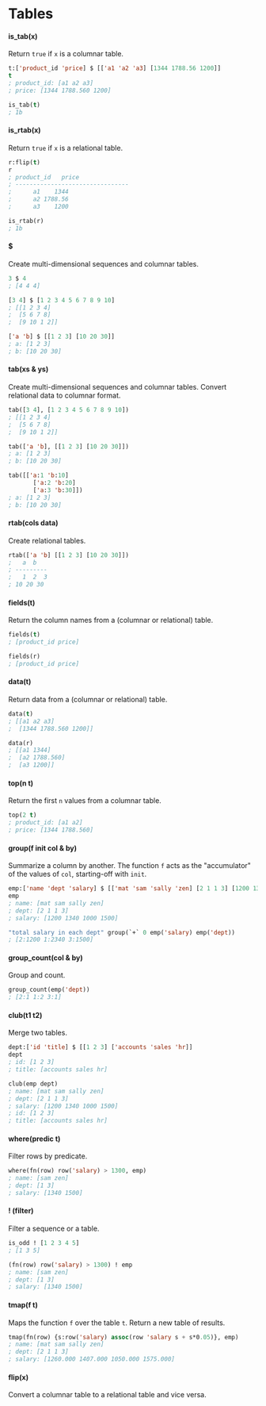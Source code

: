 # Tables

#### is_tab(x)

Return `true` if `x` is a columnar table.

```lisp
t:['product_id 'price] $ [['a1 'a2 'a3] [1344 1788.56 1200]]
t
; product_id: [a1 a2 a3]
; price: [1344 1788.560 1200]

is_tab(t)
; 1b
```

#### is_rtab(x)

Return `true` if `x` is a relational table.

```lisp
r:flip(t)
r
; product_id   price
; --------------------------------
;      a1    1344
;      a2 1788.56
;      a3    1200

is_rtab(r)
; 1b
```

#### $

Create multi-dimensional sequences and columnar tables.

```lisp
3 $ 4
; [4 4 4]

[3 4] $ [1 2 3 4 5 6 7 8 9 10]
; [[1 2 3 4]
;  [5 6 7 8]
;  [9 10 1 2]]

['a 'b] $ [[1 2 3] [10 20 30]]
; a: [1 2 3]
; b: [10 20 30]
```

#### tab(xs & ys)

Create multi-dimensional sequences and columnar tables.
Convert relational data to columnar format.

```lisp
tab([3 4], [1 2 3 4 5 6 7 8 9 10])
; [[1 2 3 4]
;  [5 6 7 8]
;  [9 10 1 2]]

tab(['a 'b], [[1 2 3] [10 20 30]])
; a: [1 2 3]
; b: [10 20 30]

tab([['a:1 'b:10]
       ['a:2 'b:20]
       ['a:3 'b:30]])
; a: [1 2 3]
; b: [10 20 30]
```

#### rtab(cols data)

Create relational tables.

```lisp
rtab(['a 'b] [[1 2 3] [10 20 30]])
;   a  b
; ---------
;   1  2  3
; 10 20 30
```

#### fields(t)

Return the column names from a (columnar or relational) table.

```lisp
fields(t)
; [product_id price]

fields(r)
; [product_id price]
```

#### data(t)

Return data from a (columnar or relational) table.

```lisp
data(t)
; [[a1 a2 a3]
;  [1344 1788.560 1200]]

data(r)
; [[a1 1344]
;  [a2 1788.560]
;  [a3 1200]]
```

#### top(n t)

Return the first `n` values from a columnar table.

```lisp
top(2 t)
; product_id: [a1 a2]
; price: [1344 1788.560]
```

#### group(f init col & by)

Summarize a column by another. The function `f` acts as the "accumulator" of the values of `col`,
starting-off with `init`.

```lisp
emp:['name 'dept 'salary] $ [['mat 'sam 'sally 'zen] [2 1 1 3] [1200 1340 1000 1500]]
emp
; name: [mat sam sally zen]
; dept: [2 1 1 3]
; salary: [1200 1340 1000 1500]

"total salary in each dept" group(`+` 0 emp('salary) emp('dept))
; [2:1200 1:2340 3:1500]
```

#### group_count(col & by)

Group and count.

```lisp
group_count(emp('dept))
; [2:1 1:2 3:1]
```

#### club(t1 t2)

Merge two tables.

```lisp
dept:['id 'title] $ [[1 2 3] ['accounts 'sales 'hr]]
dept
; id: [1 2 3]
; title: [accounts sales hr]

club(emp dept)
; name: [mat sam sally zen]
; dept: [2 1 1 3]
; salary: [1200 1340 1000 1500]
; id: [1 2 3]
; title: [accounts sales hr]
```

#### where(predic t)

Filter rows by predicate.

```lisp
where(fn(row) row('salary) > 1300, emp)
; name: [sam zen]
; dept: [1 3]
; salary: [1340 1500]
```

#### ! (filter)

Filter a sequence or a table.

```lisp
is_odd ! [1 2 3 4 5]
; [1 3 5]

(fn(row) row('salary) > 1300) ! emp
; name: [sam zen]
; dept: [1 3]
; salary: [1340 1500]
```

#### tmap(f t)

Maps the function `f` over the table `t`. Return a new table of results.

```lisp
tmap(fn(row) {s:row('salary) assoc(row 'salary s + s*0.05)}, emp)
; name: [mat sam sally zen]
; dept: [2 1 1 3]
; salary: [1260.000 1407.000 1050.000 1575.000]
```

#### flip(x)

Convert a columnar table to a relational table and vice versa.
